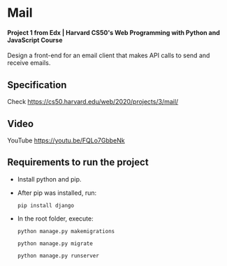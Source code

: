 # Mail
#### Project 1 from Edx | Harvard CS50's Web Programming with Python and JavaScript Course
Design a front-end for an email client that makes API calls to send and receive emails.

## Specification 
Check https://cs50.harvard.edu/web/2020/projects/3/mail/

## Video
YouTube https://youtu.be/FQLo7GbbeNk

## Requirements to run the project

* Install python and pip.

* After pip was installed, run:
    
    ````
    pip install django
    ````

* In the root folder, execute: 
    ````
    python manage.py makemigrations
    ````
    ````
    python manage.py migrate
    ````
    ````
    python manage.py runserver
    ````

